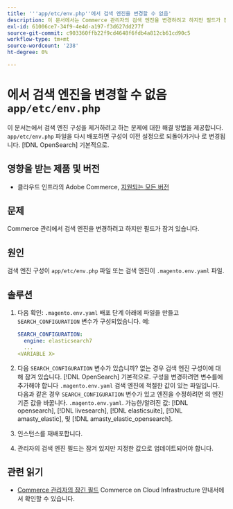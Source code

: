 ```yaml
---
title: '''app/etc/env.php''에서 검색 엔진을 변경할 수 없음'
description: 이 문서에서는 Commerce 관리자의 검색 엔진을 변경하려고 하지만 필드가 잠겨 있는 문제에 대한 해결 방법을 제공합니다.
exl-id: 61006ce7-34f9-4e4d-a197-f3d627dd277f
source-git-commit: c903360ffb22f9cd4648f6fdb4a812cb61cd90c5
workflow-type: tm+mt
source-wordcount: '238'
ht-degree: 0%

---
```


# 에서 검색 엔진을 변경할 수 없음 `app/etc/env.php`

이 문서는에서 검색 엔진 구성을 제거하려고 하는 문제에 대한 해결 방법을 제공합니다. `app/etc/env.php` 파일을 다시 배포하면 구성이 이전 설정으로 되돌아가거나 로 변경됩니다. [!DNL OpenSearch] 기본적으로.

## 영향을 받는 제품 및 버전

* 클라우드 인프라의 Adobe Commerce, [지원되는 모든 버전](https://magento.com/sites/default/files/magento-software-lifecycle-policy.pdf)

## 문제

Commerce 관리에서 검색 엔진을 변경하려고 하지만 필드가 잠겨 있습니다.

## 원인

검색 엔진 구성이 `app/etc/env.php` 파일 또는 검색 엔진이 `.magento.env.yaml` 파일.

## 솔루션

1. 다음 확인: `.magento.env.yaml` 배포 단계 아래에 파일을 만들고 `SEARCH_CONFIGURATION` 변수가 구성되었습니다. 예:

   ```yaml
   SEARCH_CONFIGURATION:
     engine: elasticsearch7
     ...
   <VARIABLE X>
   ```

1. 다음  `SEARCH_CONFIGURATION` 변수가 있습니까? 없는 경우 검색 엔진 구성이에 대해 잠겨 있습니다. [!DNL OpenSearch] 기본적으로. 구성을 변경하려면 변수를에 추가해야 합니다 `.magento.env.yaml` 검색 엔진에 적절한 값이 있는 파일입니다. 다음과 같은 경우 `SEARCH_CONFIGURATION` 변수가 있고 엔진을 수정하려면 의 엔진 기존 값을 바꿉니다. `.magento.env.yaml`. 가능한/알려진 값: [!DNL opensearch], [!DNL livesearch], [!DNL elasticsuite], [!DNL amasty_elastic], 및 [!DNL amasty_elastic_opensearch].
1. 인스턴스를 재배포합니다.
1. 관리자의 검색 엔진 필드는 잠겨 있지만 지정한 값으로 업데이트되어야 합니다.

## 관련 읽기

* [Commerce 관리자의 잠긴 필드](/help/troubleshooting/miscellaneous/locked-fields-in-magento-admin.md) Commerce on Cloud Infrastructure 안내서에서 확인할 수 있습니다.
